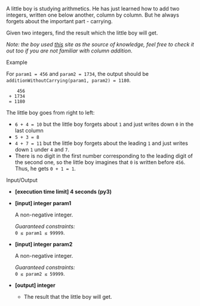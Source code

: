 
A little boy is studying arithmetics. He has just learned how to add two integers, written one below another, column by column. But he always forgets about the important part - carrying.

Given two integers, find the result which the little boy will get.

_Note: the boy used  [this](https://www.mathsisfun.com/numbers/addition-column.html)  site as the source of knowledge, feel free to check it out too if you are not familiar with column addition_.

Example

For  `param1 = 456`  and  `param2 = 1734`, the output should be  
`additionWithoutCarrying(param1, param2) = 1180`.

        456 
     + 1734 
     = 1180 

The little boy goes from right to left:

-   `6 + 4 = 10`  but the little boy forgets about  `1`  and just writes down  `0`  in the last column
-   `5 + 3 = 8`
-   `4 + 7 = 11`  but the little boy forgets about the leading  `1`  and just writes down  `1`  under  `4`  and  `7`.
-   There is no digit in the first number corresponding to the leading digit of the second one, so the little boy imagines that  `0`  is written before  `456`. Thus, he gets  `0 + 1 = 1`.

Input/Output

-   **[execution time limit] 4 seconds (py3)**
    
-   **[input] integer param1**
    
    A non-negative integer.
    
    _Guaranteed constraints:_  
    `0 ≤ param1 ≤ 99999`.
    
-   **[input] integer param2**
    
    A non-negative integer.
    
    _Guaranteed constraints:_  
    `0 ≤ param2 ≤ 59999`.
    
-   **[output] integer**
    
    -   The result that the little boy will get.